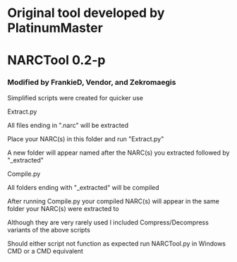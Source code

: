 # Original tool developed by PlatinumMaster

# NARCTool 0.2-p

### Modified by FrankieD, Vendor, and Zekromaegis

Simplified scripts were created for quicker use

Extract.py

All files ending in ".narc" will be extracted

Place your NARC(s) in this folder and run "Extract.py"

A new folder will appear named after the NARC(s) you extracted followed by "_extracted"

Compile.py

All folders ending with "_extracted" will be compiled

After running Compile.py your compiled NARC(s) will appear in the same folder your NARC(s) were extracted to

Although they are very rarely used I included Compress/Decompress variants of the above scripts

Should either script not function as expected run NARCTool.py in Windows CMD or a CMD equivalent
